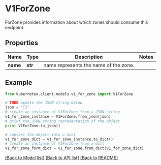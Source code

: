 # V1ForZone

ForZone provides information about which zones should consume this endpoint.

## Properties

Name | Type | Description | Notes
------------ | ------------- | ------------- | -------------
**name** | **str** | name represents the name of the zone. | 

## Example

```python
from kubernetes.client.models.v1_for_zone import V1ForZone

# TODO update the JSON string below
json = "{}"
# create an instance of V1ForZone from a JSON string
v1_for_zone_instance = V1ForZone.from_json(json)
# print the JSON string representation of the object
print V1ForZone.to_json()

# convert the object into a dict
v1_for_zone_dict = v1_for_zone_instance.to_dict()
# create an instance of V1ForZone from a dict
v1_for_zone_form_dict = v1_for_zone.from_dict(v1_for_zone_dict)
```
[[Back to Model list]](../README.md#documentation-for-models) [[Back to API list]](../README.md#documentation-for-api-endpoints) [[Back to README]](../README.md)


